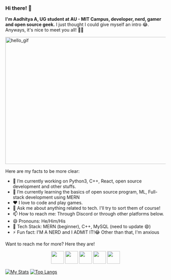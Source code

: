 ### Hi there! 👋

**I'm Aadhitya A, UG student at AU - MIT Campus, developer, nerd, gamer and open source geek.** I just thought I could give myself an intro 😂. Anyways, it's nice to meet you all! 👋👋


<img src="https://raw.githubusercontent.com/alphaX86/alphaX86/master/source.gif" height="400" width="800" loading="lazy" alt="hello_gif">


Here are my facts to be more clear:
- 🔭 I’m currently working on Python3, C++, React, open source development and other stuffs. 
- 🌱 I’m currently learning the basics of open source program, ML, Full-stack development using MERN
- ❤️ I love to code and play games.
- 💬 Ask me about anything related to tech. I'll try to sort them of course!
- 📫 How to reach me: Through Discord or through other platforms below. 
- 😄 Pronouns: He/Him/His
- :book: Tech Stack: MERN (beginner), C++, MySQL (need to update :smile:)
- ⚡ Fun fact: I'M A NERD and I ADMIT IT!😂 Other than that, I'm anxious

Want to reach me for more? Here they are!

<p align="center">
  <a href="https://linkedin.com/in/alphaX86"><img height="40" width="40" src="https://unpkg.com/simple-icons@v3/icons/linkedin.svg" ></a>
  <a href="https://twitter.com/KryoX86_64"><img height="40" width="40" src="https://unpkg.com/simple-icons@v3/icons/twitter.svg" ></a>
  <a href="mailto:echo-864@wearehackerone.com"><img height="40" width="40" src="https://unpkg.com/simple-icons@v3/icons/gmail.svg" ></a>
  <a href="https://kryome.carrd.co"><img height="40" width="40" src="https://unpkg.com/simple-icons@v3/icons/processwire.svg" /></a>
  <a href="https://www.hackerrank.com/alphaX86"><img height="40" width="40" src="https://unpkg.com/simple-icons@v3/icons/hackerrank.svg" /></a>
</p>

<!-- GitHub stats card from anuraghazra/github-readme-stats which is basically a front-end app powered by Vercel -->
[![My Stats](https://github-readme-stats.vercel.app/api?username=alphaX86&show_icons=true&count_private=true&theme=synthwave)](https://github.com/anuraghazra/github-readme-stats)
[![Top Langs](https://github-readme-stats.vercel.app/api/top-langs/?username=alphaX86&theme=synthwave)](https://github.com/anuraghazra/github-readme-stats)
